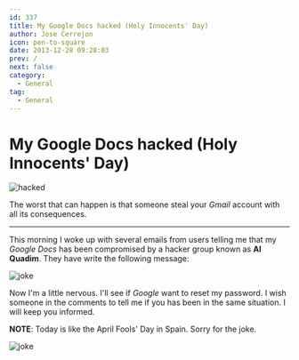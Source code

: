 ```yaml
---
id: 337
title: My Google Docs hacked (Holy Innocents' Day)
author: Jose Cerrejon
icon: pen-to-square
date: 2013-12-28 09:28:03
prev: /
next: false
category:
  - General
tag:
  - General
---
```


# My Google Docs hacked (Holy Innocents' Day)

![hacked](/images/passwd_02.jpg)

The worst that can happen is that someone steal your *Gmail* account with all its consequences.

- - -
This morning I woke up with several emails from users telling me that my *Google Docs* has been compromised by a hacker group known as **Al Quadim**. They have write the following message:

![joke](/images/2013/12/joke.jpg)

Now I'm a little nervous. I'll see if *Google* want to reset my password. I wish someone in the comments to tell me if you has been in the same situation. I will keep you informed.

**NOTE**: Today is like the April Fools' Day in Spain. Sorry for the joke.

![joke](/css/sm/tongue_out_laughing.png)